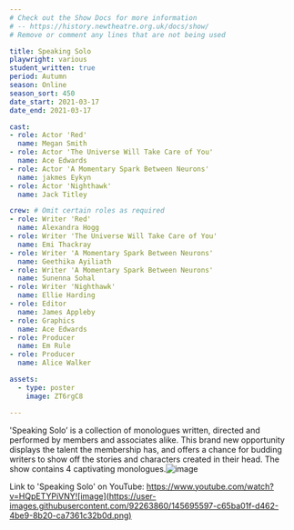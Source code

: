 ```yaml
---
# Check out the Show Docs for more information
# -- https://history.newtheatre.org.uk/docs/show/
# Remove or comment any lines that are not being used

title: Speaking Solo
playwright: various
student_written: true
period: Autumn
season: Online
season_sort: 450
date_start: 2021-03-17
date_end: 2021-03-17

cast:
- role: Actor 'Red'
  name: Megan Smith
- role: Actor 'The Universe Will Take Care of You' 
  name: Ace Edwards
- role: Actor 'A Momentary Spark Between Neurons'
  name: jakmes Eykyn
- role: Actor 'Nighthawk' 
  name: Jack Titley

crew: # Omit certain roles as required
- role: Writer 'Red'
  name: Alexandra Hogg
- role: Writer 'The Universe Will Take Care of You'
  name: Emi Thackray
- role: Writer 'A Momentary Spark Between Neurons'
  name: Geethika Ayiliath
- role: Writer 'A Momentary Spark Between Neurons'
  name: Sunenna Sohal
- role: Writer 'Nighthawk'
  name: Ellie Harding
- role: Editor
  name: James Appleby
- role: Graphics
  name: Ace Edwards
- role: Producer
  name: Em Rule
- role: Producer
  name: Alice Walker

assets:
  - type: poster
    image: ZT6rgC8

---
```

'Speaking Solo’ is a collection of monologues written, directed and performed by members and associates alike. This brand new opportunity displays the talent the membership has, and offers a chance for budding writers to show off the stories and characters created in their head. The show contains 4 captivating monologues.![image](https://user-images.githubusercontent.com/92263860/145695589-9807271d-2b7c-4211-a5f4-324b05576a8f.png)

Link to 'Speaking Solo' on YouTube: https://www.youtube.com/watch?v=HQpETYPiVNY![image](https://user-images.githubusercontent.com/92263860/145695597-c65ba01f-d462-4be9-8b20-ca7361c32b0d.png)

